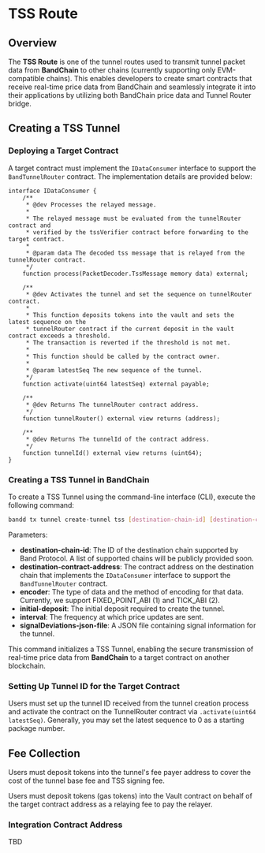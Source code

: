 # TSS Route

## Overview

The **TSS Route** is one of the tunnel routes used to transmit tunnel packet data from **BandChain** to other chains (currently supporting only EVM-compatible chains). This enables developers to create smart contracts that receive real-time price data from BandChain and seamlessly integrate it into their applications by utilizing both BandChain price data and Tunnel Router bridge.

## Creating a TSS Tunnel

### Deploying a Target Contract

A target contract must implement the `IDataConsumer` interface to support the `BandTunnelRouter` contract. The implementation details are provided below:

```solidity
interface IDataConsumer {
    /**
     * @dev Processes the relayed message.
     *
     * The relayed message must be evaluated from the tunnelRouter contract and
     * verified by the tssVerifier contract before forwarding to the target contract.
     *
     * @param data The decoded tss message that is relayed from the tunnelRouter contract.
     */
    function process(PacketDecoder.TssMessage memory data) external;

    /**
     * @dev Activates the tunnel and set the sequence on tunnelRouter contract.
     *
     * This function deposits tokens into the vault and sets the latest sequence on the
     * tunnelRouter contract if the current deposit in the vault contract exceeds a threshold.
     * The transaction is reverted if the threshold is not met.
     *
     * This function should be called by the contract owner.
     *
     * @param latestSeq The new sequence of the tunnel.
     */
    function activate(uint64 latestSeq) external payable;

    /**
     * @dev Returns The tunnelRouter contract address.
     */
    function tunnelRouter() external view returns (address);

    /**
     * @dev Returns The tunnelId of the contract address.
     */
    function tunnelId() external view returns (uint64);
}
```

### Creating a TSS Tunnel in BandChain

To create a TSS Tunnel using the command-line interface (CLI), execute the following command:

```bash
bandd tx tunnel create-tunnel tss [destination-chain-id] [destination-contract-address] [encoder] [initial-deposit] [interval] [signalDeviations-json-file]
```

Parameters:

- **destination-chain-id**: The ID of the destination chain supported by Band Protocol. A list of supported chains will be publicly provided soon.
- **destination-contract-address**: The contract address on the destination chain that implements the `IDataConsumer` interface to support the `BandTunnelRouter` contract.
- **encoder**: The type of data and the method of encoding for that data. Currently, we support FIXED_POINT_ABI (1) and TICK_ABI (2).
- **initial-deposit**: The initial deposit required to create the tunnel.
- **interval**: The frequency at which price updates are sent.
- **signalDeviations-json-file**: A JSON file containing signal information for the tunnel.

This command initializes a TSS Tunnel, enabling the secure transmission of real-time price data from **BandChain** to a target contract on another blockchain.

### Setting Up Tunnel ID for the Target Contract

Users must set up the tunnel ID received from the tunnel creation process and activate the contract on the TunnelRouter contract via `.activate(uint64 latestSeq)`. Generally, you may set the latest sequence to 0 as a starting package number.

## Fee Collection

Users must deposit tokens into the tunnel's fee payer address to cover the cost of the tunnel base fee and TSS signing fee.

Users must deposit tokens (gas tokens) into the Vault contract on behalf of the target contract address as a relaying fee to pay the relayer.

### Integration Contract Address

TBD
